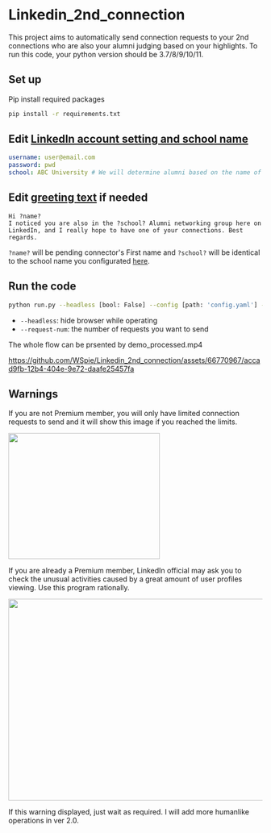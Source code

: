 # Linkedin_2nd_connection

This project aims to automatically send connection requests to your 2nd connections who are also your alumni judging based on your highlights. To run this code, your python version should be 3.7/8/9/10/11. 
## Set up
Pip install required packages
```bash shell
pip install -r requirements.txt
```

## Edit [LinkedIn account setting and school name](config.yaml)
```yaml config.yaml
username: user@email.com
password: pwd
school: ABC University # We will determine alumni based on the name of school, so be careful of typos
```

## Edit [greeting text](greeting_alumni.txt) if needed
```text greeting_alumni.txt
Hi ?name?
I noticed you are also in the ?school? Alumni networking group here on LinkedIn, and I really hope to have one of your connections. Best regards.
```
`?name?` will be pending connector's First name and `?school?` will be identical to the school name you configurated [here](config.yaml). 

## Run the code
```bash shell
python run.py --headless [bool: False] --config [path: 'config.yaml'] --request-num [int: 20] --greet-txt [path: greeting_alumni.txt]
```
- `--headless`: hide browser while operating
- `--request-num`: the number of requests you want to send

The whole flow can be prsented by demo_processed.mp4

https://github.com/WSpie/Linkedin_2nd_connection/assets/66770967/accad9fb-12b4-404e-9e72-daafe25457fa

<!-- https://user-images.githubusercontent.com/66770967/190921368-45709366-1bed-422c-8c74-01225fdcdcff.mp4 -->

## Warnings

If you are not Premium member, you will only have limited connection requests to send and it will show this image if you reached the limits.

<img src="https://github.com/WSpie/Linkedin_2nd_connection/assets/66770967/c8de26b9-f378-4c0f-83cf-2064bf6275f7" width="300" height="250">

If you are already a Premium member, LinkedIn official may ask you to check the unusual activities caused by a great amount of user profiles viewing. Use this program rationally.

<img src="https://user-images.githubusercontent.com/66770967/190923752-10d738f1-c683-4276-9a6a-fd959e655e9f.png" width="600" height="400">

If this warning displayed, just wait as required. I will add more humanlike operations in ver 2.0.
